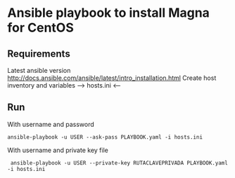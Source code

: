 # Ansible playbook to install Magna for CentOS
## Requirements
Latest ansible version http://docs.ansible.com/ansible/latest/intro_installation.html
Create host inventory and variables --> hosts.ini <-- 
## Run
With username and password
```
ansible-playbook -u USER --ask-pass PLAYBOOK.yaml -i hosts.ini
```
With username and private key file
```
 ansible-playbook -u USER --private-key RUTACLAVEPRIVADA PLAYBOOK.yaml -i hosts.ini
```